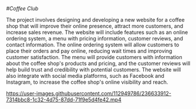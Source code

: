 *#Coffee Club*

The project involves designing and developing a new website for a coffee shop that will improve their online presence, attract more customers, and increase sales revenue.
The website will include features such as an online ordering system, a menu with pricing information, customer reviews, and contact information. The online ordering system will allow customers to place their orders and pay online, reducing wait times and improving customer satisfaction. The menu will provide customers with information about the coffee shop's products and pricing, and the customer reviews will help build trust and credibility with potential customers.
The website will also integrate with social media platforms, such as Facebook and Instagram, to increase the coffee shop's online visibility and reach.



https://user-images.githubusercontent.com/112949786/236633912-7314bbc8-1c32-4d75-87dd-71f9e5d4fe42.mp4



